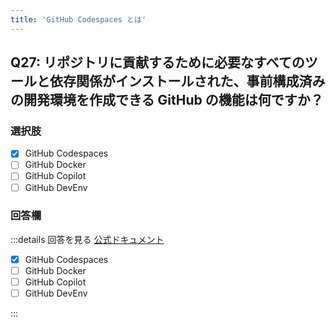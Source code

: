 ```yaml
---
title: 'GitHub Codespaces とは'
---
```


## Q27: リポジトリに貢献するために必要なすべてのツールと依存関係がインストールされた、事前構成済みの開発環境を作成できる GitHub の機能は何ですか？

### 選択肢

- [x] GitHub Codespaces
- [ ] GitHub Docker
- [ ] GitHub Copilot
- [ ] GitHub DevEnv

### 回答欄

:::details 回答を見る
[公式ドキュメント](https://docs.github.com/ja/codespaces/overviews)

- [x] GitHub Codespaces
- [ ] GitHub Docker
- [ ] GitHub Copilot
- [ ] GitHub DevEnv

:::
